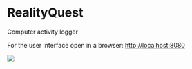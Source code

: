# RealityQuest
Computer activity logger

For the user interface open in a browser: [http://localhost:8080](http://localhost:8080)

![](https://user-images.githubusercontent.com/1758708/38885363-abe2d96a-426a-11e8-8cd0-2009f16d130e.png)